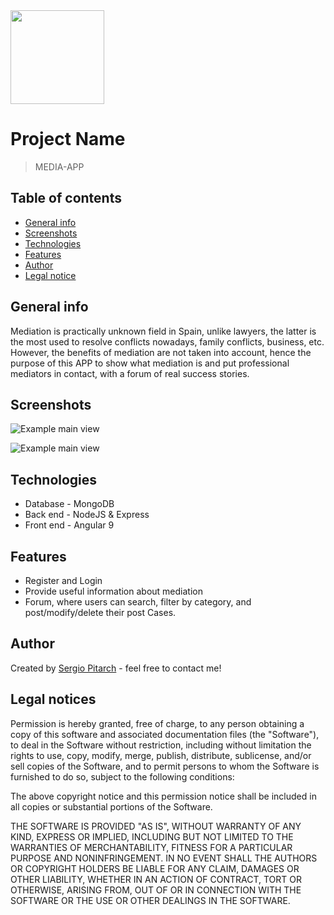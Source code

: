 

<img src="https://res.cloudinary.com/dzj7gaftg/image/upload/v1585554449/api/1585554449717.jpg" height="150">

# Project Name
> MEDIA-APP

## Table of contents
* [General info](#general-info)
* [Screenshots](#screenshots)
* [Technologies](#technologies)
* [Features](#features)
* [Author](#author)
* [Legal notice](#legalnotice)

## General info
Mediation is practically unknown field in Spain, unlike lawyers, the latter is the most used to resolve conflicts nowadays, family conflicts, business, etc. However, the benefits of mediation are not taken into account, hence the purpose of this APP to show what mediation is and put professional mediators in contact, with a forum of real success stories.

## Screenshots
![Example main view](https://res.cloudinary.com/dzj7gaftg/image/upload/v1585671387/api/1585671384904.jpg)

![Example main view](https://res.cloudinary.com/dzj7gaftg/image/upload/v1585671398/api/1585671396813.jpg)

## Technologies
* Database - MongoDB
* Back end - NodeJS & Express 
* Front end - Angular 9

## Features
* Register and Login
* Provide useful information about mediation
* Forum, where users can search, filter by category, and post/modify/delete their post Cases.

## Author
Created by [Sergio Pitarch](https://www.linkedin.com/in/sergiopitarchmillet) - feel free to contact me!

## Legal notices

Permission is hereby granted, free of charge, to any person obtaining a copy
of this software and associated documentation files (the "Software"), to deal
in the Software without restriction, including without limitation the rights
to use, copy, modify, merge, publish, distribute, sublicense, and/or sell
copies of the Software, and to permit persons to whom the Software is
furnished to do so, subject to the following conditions:

The above copyright notice and this permission notice shall be included in all
copies or substantial portions of the Software.

THE SOFTWARE IS PROVIDED "AS IS", WITHOUT WARRANTY OF ANY KIND, EXPRESS OR
IMPLIED, INCLUDING BUT NOT LIMITED TO THE WARRANTIES OF MERCHANTABILITY,
FITNESS FOR A PARTICULAR PURPOSE AND NONINFRINGEMENT. IN NO EVENT SHALL THE
AUTHORS OR COPYRIGHT HOLDERS BE LIABLE FOR ANY CLAIM, DAMAGES OR OTHER
LIABILITY, WHETHER IN AN ACTION OF CONTRACT, TORT OR OTHERWISE, ARISING FROM,
OUT OF OR IN CONNECTION WITH THE SOFTWARE OR THE USE OR OTHER DEALINGS IN THE
SOFTWARE.